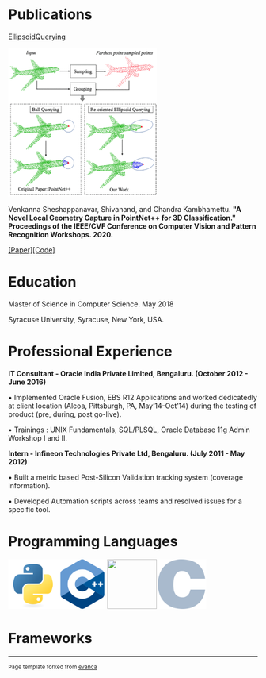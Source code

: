 # Publications

[EllipsoidQuerying](https://github.com/VimsLab/EllipsoidQuery/) 

<img src="images/ellipsoid_querying.gif?raw=true" width="300" height="300"/> 


Venkanna Sheshappanavar, Shivanand, and Chandra Kambhamettu. **"A Novel Local Geometry Capture in PointNet++ for 3D Classification." Proceedings of the IEEE/CVF Conference on Computer Vision and Pattern Recognition Workshops. 2020.**

[[Paper]](https://openaccess.thecvf.com/content_CVPRW_2020/html/w16/Sheshappanavar_A_Novel_Local_Geometry_Capture_in_PointNet_for_3D_Classification_CVPRW_2020_paper.html)[[Code]](https://github.com/VimsLab/EllipsoidQuery/)


# Education

Master of Science in Computer Science. May 2018

Syracuse University, Syracuse, New York, USA.

# Professional Experience

**IT Consultant - Oracle India Private Limited, Bengaluru. (October 2012 - June 2016)**

• Implemented Oracle Fusion, EBS R12 Applications and worked dedicatedly at client location
(Alcoa, Pittsburgh, PA, May’14-Oct’14) during the testing of product (pre, during, post go-live).

• Trainings : UNIX Fundamentals, SQL/PLSQL, Oracle Database 11g Admin Workshop I and II.

**Intern - Infineon Technologies Private Ltd, Bengaluru. (July 2011 - May 2012)**

• Built a metric based Post-Silicon Validation tracking system (coverage information).

• Developed Automation scripts across teams and resolved issues for a specific tool.

# Programming Languages
<img src="https://github.com/devicons/devicon/blob/master/icons/python/python-original.svg?raw=true" width="100" height="100"/><img src="https://github.com/devicons/devicon/blob/master/icons/cplusplus/cplusplus-original.svg?raw=true" width="100" height="100"/><img src="https://github.com/valohai/ml-logos/blob/master/cuda.svg?raw=true" width="100" height="100"/><img src="https://github.com/devicons/devicon/blob/master/icons/c/c-original.svg?raw=true" width="100" height="100"/>

# Frameworks

---
<p style="font-size:11px">Page template forked from <a href="https://github.com/evanca/quick-portfolio">evanca</a></p>
<!-- Remove above link if you don't want to attibute -->
